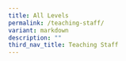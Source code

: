 ```yaml
---
title: All Levels
permalink: /teaching-staff/
variant: markdown
description: ""
third_nav_title: Teaching Staff
---
```

<p></p>